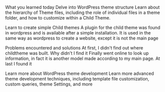 What you learned today
Delve into WordPress theme structure
Learn about the hierarchy of Theme files, including the role of individual files in a theme folder, and how to customize within a Child Theme.

Learn to create simple Child themes
A plugin for the child theme was found in wordpress and is available after a simple installation.
It is used in the same way as wordpress to create a website, except it is not the main page

Problems encountered and solutions
At first, I didn't find out where childtheme was built. Why didn't I find it
Finally went online to look up information, in fact it is another model made according to my main page.
At last I found it

Learn more about WordPress theme development
Learn more advanced theme development techniques, including template file customization, custom queries, theme Settings, and more
